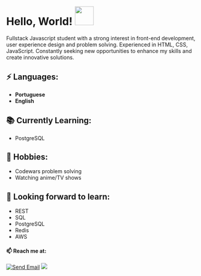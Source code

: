 # Hello, World! <img src="https://media.giphy.com/media/mGcNjsfWAjY5AEZNw6/giphy.gif" width="50">

Fullstack Javascript student with a strong interest in front-end development, user experience design and problem solving.
Experienced in HTML, CSS, JavaScript.
Constantly seeking new opportunities to enhance my skills and create innovative solutions.

## ⚡ Languages:
-  **Portuguese**
-   **English**

## 📚 Currently Learning:
- PostgreSQL


## 📅 Hobbies:
- Codewars problem solving
- Watching anime/TV shows

## 🌱 Looking forward to learn:
- REST
- SQL
- PostgreSQL
- Redis
- AWS

#### 📫 Reach me at:

[![Send Email](https://img.shields.io/badge/Gmail-D14836?style=for-the-badge&logo=gmail&logoColor=white)](mailto:andreymudri@gmail.com)
 <a href="https://www.instagram.com/andreymudri/"><img src="https://img.shields.io/badge/instagram-%23dc2743.svg?&style=for-the-badge&logo=instagram&logoColor=white" /></a>

